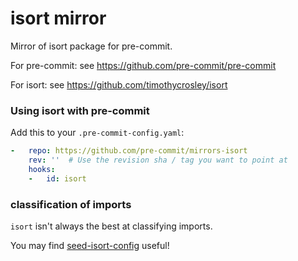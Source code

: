 isort mirror
============

Mirror of isort package for pre-commit.

For pre-commit: see https://github.com/pre-commit/pre-commit

For isort: see https://github.com/timothycrosley/isort


### Using isort with pre-commit

Add this to your `.pre-commit-config.yaml`:

```yaml
-   repo: https://github.com/pre-commit/mirrors-isort
    rev: ''  # Use the revision sha / tag you want to point at
    hooks:
    -   id: isort
```

### classification of imports

`isort` isn't always the best at classifying imports.

You may find [seed-isort-config](https://github.com/asottile/seed-isort-config)
useful!

